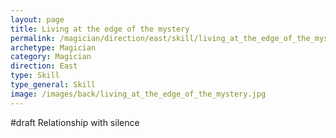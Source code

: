 ```yaml
---
layout: page
title: Living at the edge of the mystery
permalink: /magician/direction/east/skill/living_at_the_edge_of_the_mystery
archetype: Magician
category: Magician
direction: East
type: Skill
type_general: Skill
image: /images/back/living_at_the_edge_of_the_mystery.jpg
---
```

#draft Relationship with silence
